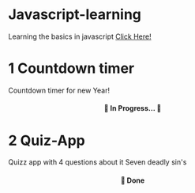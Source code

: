 # Javascript-learning
Learning the basics in javascript
<a href="https://alissonthx.github.io/javascript-learning/">Click Here!</a>

# 1 Countdown timer

Countdown timer for new Year!
<h4 align="center"> 
	🚧  In Progress...  🚧
</h4>

# 2 Quiz-App

Quizz app with 4 questions about it Seven deadly sin's

<h4 align="center"> 
  🚀 Done 
</h4>
